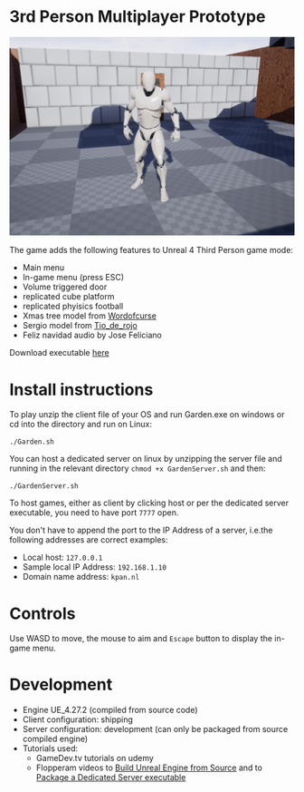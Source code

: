 
# 3rd Person Multiplayer Prototype
![404](screenshot.PNG)

The game adds the following features to Unreal 4 Third Person game mode:
* Main menu
* In-game menu (press ESC)
* Volume triggered door
* replicated cube platform
* replicated phyisics football
* Xmas tree model from [Wordofcurse](https://sketchfab.com/Wordofcurse)
* Sergio model from [Tio_de_rojo](https://gamebanana.com/members/1587288)
* Feliz navidad audio by Jose Feliciano

Download executable [here](https://kikizana.itch.io/garden)

# Install instructions

To play unzip the client file of your OS and run Garden.exe on windows or cd into the directory and run on Linux:

```
./Garden.sh
```

You can host a dedicated server on linux by unzipping the server file and running in the relevant directory `chmod +x GardenServer.sh` and then:

```
./GardenServer.sh
```

To host games, either as client by clicking host or per the dedicated server executable, you need to have port `7777` open.

You don't have to append the port to the IP Address of a server, i.e.the following addresses are correct examples:

* Local host: `127.0.0.1`
* Sample local IP Address: `192.168.1.10`
* Domain name address: `kpan.nl`

# Controls
Use WASD to move, the mouse to aim and `Escape` button to display the in-game menu.

# Development
* Engine UE_4.27.2 (compiled from source code)
* Client configuration: shipping
* Server configuration: development (can only be packaged from source compiled engine)
* Tutorials used:
  * GameDev.tv tutorials on udemy 
  * Flopperam videos to [Build Unreal Engine from Source](https://www.youtube.com/watch?v=MRJUWC90aJM) and to [Package a Dedicated Server executable](https://www.youtube.com/watch?v=zNUxzl8Dcb4)